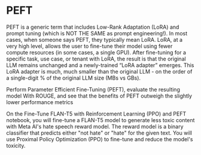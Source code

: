 # PEFT
PEFT is a generic term that includes Low-Rank Adaptation (LoRA) and prompt tuning (which is NOT THE SAME as prompt engineering!). In most cases, when someone says PEFT, they typically mean LoRA. LoRA, at a very high level, allows the user to fine-tune their model using fewer compute resources (in some cases, a single GPU). After fine-tuning for a specific task, use case, or tenant with LoRA, the result is that the original LLM remains unchanged and a newly-trained “LoRA adapter” emerges. This LoRA adapter is much, much smaller than the original LLM - on the order of a single-digit % of the original LLM size (MBs vs GBs).

Perform Parameter Efficient Fine-Tuning (PEFT), evaluate the resulting model With ROUGE, and see that the benefits of PEFT outweigh the slightly lower performance metrics

On the Fine-Tune FLAN-T5 with Reinforcement Learning (PPO) and PEFT  notebook, you will fine-tune a FLAN-T5 model to generate less toxic content with Meta AI's hate speech reward model. The reward model is a binary classifier that predicts either "not hate" or "hate" for the given text. You will use Proximal Policy Optimization (PPO) to fine-tune and reduce the model's toxicity.
